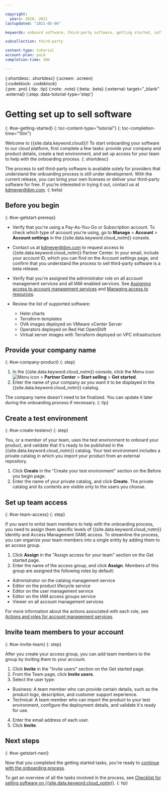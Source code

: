 ```yaml
---

copyright:
  years: 2020, 2021
lastupdated: "2021-05-06"

keywords: onboard software, third-party software, getting started, software, partner, sellers, partner portal, partner center

subcollection: third-party

content-type: tutorial
account-plan: paid
completion-time: 10m 

---
```


{:shortdesc: .shortdesc}
{:screen: .screen}  
{:codeblock: .codeblock}  
{:pre: .pre}
{:tip: .tip}
{:note: .note}
{:beta: .beta}
{:external: target="_blank" .external}
{:step: data-tutorial-type='step'} 


# Getting set up to sell software 
{: #sw-getting-started}
{: toc-content-type="tutorial"} 
{: toc-completion-time="10m"} 

Welcome to {{site.data.keyword.cloud}}! To start onboarding your software to our cloud platform, first complete a few tasks: provide your company and product details, create a test environment, and set up access for your team to help with the onboarding process.
{: shortdesc}

The process to sell third-party software is available solely for providers that understand the onboarding process is still under development. With the current release, you can bring your own licenses or deliver your third-party software for free. If you’re interested in trying it out, contact us at kdmeyer@ibm.com.
{: beta}

## Before you begin
{: #sw-getstart-prereqs}

* Verify that you're using a Pay-As-You-Go or Subscription account. To check which type of account you're using, go to **Manage** > **Account** > **Account settings** in the {{site.data.keyword.cloud_notm}} console. 
* Contact us at kdmeyer@ibm.com to request access to {{site.data.keyword.cloud_notm}} Partner Center. In your email, include your account ID, which you can find on the Account settings page, and confirm that you understand the process to sell third-party software is a beta release. 
* Verify that you're assigned the administrator role on all account management services and all IAM-enabled services. See [Assigning access to account management services](/docs/account?topic=account-account-services) and [Managing access to resources](/docs/account?topic=account-assign-access-resources). 
* Review the list of supported software:
  
  * Helm charts
  * Terraform templates
  * OVA images deployed on VMware vCenter Server
  * Operators deployed on Red Hat OpenShift
  * Virtual server images with Terraform deployed on VPC infrastructure

## Provide your company name
{: #sw-company-product}
{: step}

1. In the {{site.data.keyword.cloud_notm}} console, click the Menu icon ![Menu icon](../icons/icon_hamburger.svg) > **Partner Center** > **Start selling** > **Get started**.
2. Enter the name of your company as you want it to be displayed in the {{site.data.keyword.cloud_notm}} catalog.

  The company name doesn't need to be finalized. You can update it later during the onboarding process if necessary.
  {: tip}

## Create a test environment
{: #sw-create-testenv}
{: step}

You, or a member of your team, uses the test environment to onboard your product, and validate that it's ready to be published in the {{site.data.keyword.cloud_notm}} catalog. Your test environment includes a private catalog in which you import your product from an external repository. 

1. Click **Create** in the "Create your test environment" section on the Before you begin page.
2. Enter the name of your private catalog, and click **Create**. The private catalog and its contents are visible only to the users you choose.

## Set up team access
{: #sw-team-access}
{: step}

If you want to enlist team members to help with the onboarding process, you need to assign them specific levels of {{site.data.keyword.cloud_notm}} Identity and Access Management (IAM) access. To streamline the process, you can organize your team members into a single entity by adding them to an access group. 

1. Click **Assign** in the "Assign access for your team" section on the Get started page.
2. Enter the name of the access group, and click **Assign**. Members of this group are assigned the following roles by default:

  * Administrator on the catalog management service
  * Editor on the product lifecycle service
  * Editor on the user management service
  * Editor on the IAM access groups service
  * Viewer on all account management services
  
  For more information about the actions associated with each role, see [Actions and roles for account management services](/docs/account?topic=account-account-services#account-management-actions-roles).
  
## Invite team members to your account
{: #sw-invite-team}
{: step}

After you create your access group, you can add team members to the group by inviting them to your account.

1. Click **Invite** in the "Invite users" section on the Get started page.
2. From the Team page, click **Invite users**.
3. Select the user type:

  * Business: A team member who can provide certain details, such as the product logo, description, and customer support experience. 
  * Technical: A team member who can import the product to your test environment, configure the deployment details, and validate it's ready for use. 

4. Enter the email address of each user. 
5. Click **Invite**. 

## Next steps
{: #sw-getstart-next}

Now that you completed the getting started tasks, you're ready to [continue with the onboarding process](/docs/third-party?topic=third-party-sw-partner-details). 

To get an overview of all the tasks involved in the process, see [Checklist for selling software on {{site.data.keyword.cloud_notm}}](/docs/third-party?topic=third-party-checklist-software). 
{: tip}

